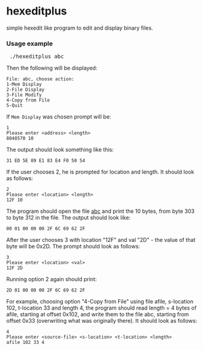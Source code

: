 # hexeditplus
simple hexedit like program to edit and display binary files.
### Usage example
<pre> ./hexeditplus abc</pre>
Then the following will be displayed:
```
File: abc, choose action:
1-Mem Display
2-File Display
3-File Modify
4-Copy from File
5-Quit
```
If `Mem Display` was chosen prompt will be:
```
1
Please enter <address> <length> 
8048570 10
```
The output should look something like this:
```
31 ED 5E 89 E1 83 E4 F0 50 54
```

If the user chooses 2, he is prompted for location and length. It should look as follows: 
```
2
Please enter <location> <length>
12F 10
```
The program should open the file [abc](https://www.cs.bgu.ac.il/~caspl132/wiki.files/lab7/abc) and print the 10 bytes, from byte 303 to byte 312 in the file. The output should look like: 
```
00 01 00 00 00 2F 6C 69 62 2F
```
 After the user chooses 3 with location "12F" and val "2D" - the value of that byte will be 0x2D. The prompt should look as follows: 
 ```
3
Please enter <location> <val>
12F 2D
```
Running option 2 again should print:
```
2D 01 00 00 00 2F 6C 69 62 2F
```
For example, choosing option "4-Copy from File" using file afile, s-location 102, t-location 33 and length 4, the program should read length = 4 bytes of afile, starting at offset 0x102, and write them to the file abc, starting from offset 0x33 (overwriting what was originally there). It should look as follows: 
```
4
Please enter <source-file> <s-location> <t-location> <length>
afile 102 33 4
```
